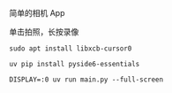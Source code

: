 简单的相机 App

单击拍照，长按录像

```
sudo apt install libxcb-cursor0
```

```
uv pip install pyside6-essentials
```

```
DISPLAY=:0 uv run main.py --full-screen
```
